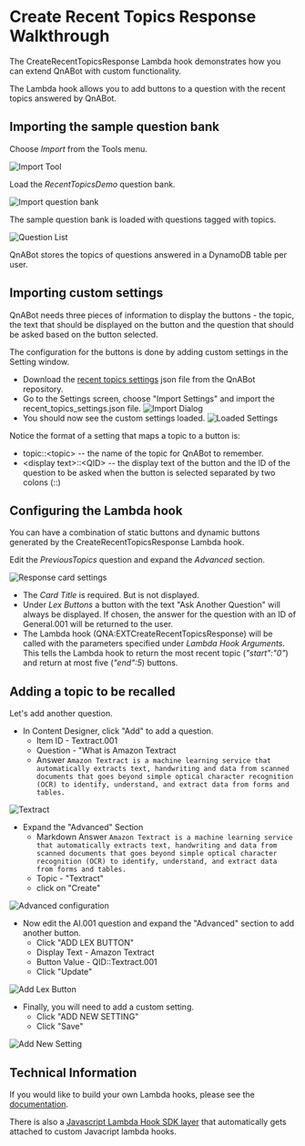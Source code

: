 # Create Recent Topics Response Walkthrough

The CreateRecentTopicsResponse Lambda hook demonstrates how you can extend QnABot with custom functionality.

The Lambda hook allows you to add buttons to a question with the recent topics answered by QnABot.

## Importing the sample question bank

Choose *Import* from the Tools menu.

![Import Tool](./Import.png)

Load the *RecentTopicsDemo* question bank.

![Import question bank](./Import_qnabank.png)

The sample question bank is loaded with questions tagged with topics.

![Question List](./question_list.png)

QnABot stores the topics of questions answered in a DynamoDB table per user.

## Importing custom settings

QnABot needs three pieces of information to display the buttons - the topic, the text that should be displayed on the button and the question
that should be asked based on the button selected.

The configuration for the buttons is done by adding custom settings in the Setting window.

- Download the [recent topics settings](./recent_topics_settings.json) json file from the QnABot repository.
- Go to the Settings screen, choose "Import Settings" and import the recent_topics_settings.json file.
![Import Dialog](./import_dialog.png)
- You should now see the custom settings loaded.
![Loaded Settings](./loaded_settings.png)

Notice the format of a setting that maps a topic to a button is:

- topic::\<topic\> -- the name of the topic for QnABot to remember.
- \<display text\>::\<QID\> -- the display text of the button and the ID of the question to be asked when the button is selected separated by two colons (::)

## Configuring the Lambda hook

You can have a combination of static buttons and dynamic buttons generated by the CreateRecentTopicsResponse Lambda hook.

Edit the *PreviousTopics* question and expand the *Advanced* section.

![Response card settings](./response_card.png)

- The *Card Title* is required. But is not displayed.
- Under *Lex Buttons* a button with the text "Ask Another Question" will always be displayed.  If chosen, the answer for the question with an ID of General.001 will be returned to the user.
- The Lambda hook (QNA:EXTCreateRecentTopicsResponse) will be called with the parameters specified under *Lambda Hook Arguments*. This tells the Lambda hook to return the most recent topic (*"start":"0"*) and return at most five (*"end":5*) buttons.

## Adding a topic to be recalled

Let's add another question.

- In Content Designer, click "Add" to add a question.
  - Item ID - Textract.001
  - Question - "What is Amazon Textract
  - Answer `Amazon Textract is a machine learning service that automatically extracts text, handwriting and data from scanned documents that goes beyond simple optical character recognition (OCR) to identify, understand, and extract data from forms and tables.`

![Textract](./textract.png)

- Expand the "Advanced" Section
  - Markdown Answer `Amazon Textract is a machine learning service that automatically extracts text, handwriting and data from scanned documents that goes beyond simple optical character recognition (OCR) to identify, understand, and extract data from forms and tables.`
  - Topic - "Textract"
  - click on "Create"

![Advanced configuration](./advanced.png)

- Now edit the AI.001 question and expand the "Advanced" section to add another button.
  - Click "ADD LEX BUTTON"
  - Display Text - Amazon Textract
  - Button Value - QID::Textract.001
  - Click "Update"

![Add Lex Button](./add_lex_button.png)

- Finally, you will need to add a custom setting.
  - Click "ADD NEW SETTING"
  - Click "Save"

![Add New Setting](./add_new_setting.png)

## Technical Information

If you would like to build your own Lambda hooks, please see the [documentation](../../templates/examples/extensions/README.md).  

There is also a [Javascript Lambda Hook SDK layer](../lambda_hook_sdk.MD) that automatically gets attached to custom Javacript lambda hooks.
